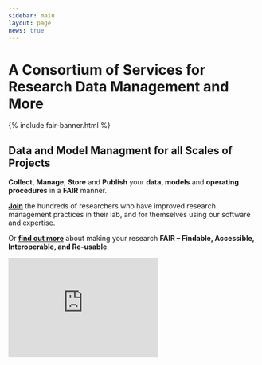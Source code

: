 ```yaml
---
sidebar: main
layout: page
news: true
---
```

<h1 class="home-title">A Consortium of Services for Research Data Management and More</h1>
{% include fair-banner.html %}

## Data and Model Managment for all Scales of Projects

**Collect**, **Manage**, **Store** and **Publish** your **data, models** and **operating procedures** in a **FAIR** manner.

**[Join](https://fair-dom.org/contribute/join-us)** the hundreds of researchers who have improved research management practices in their lab, and for themselves using our software and expertise.

Or **[find out more](https://fair-dom.org/about-fairdom)** about making your research **FAIR – Findable, Accessible, Interoperable, and Re-usable**.

<iframe src="https://www.youtube.com/embed/PWutnWBfUSw" frameborder="0" height="200px" allow="accelerometer; autoplay; clipboard-write; encrypted-media; gyroscope; picture-in-picture" allowfullscreen></iframe>


